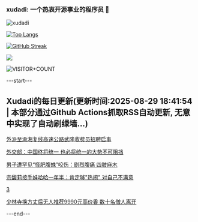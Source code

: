 ### xudadi: 一个热衷开源事业的程序员 👋

![xudadi](https://github-readme-stats-git-masterorgs-github-readme-stats-team.vercel.app/api?username=xudadi)

[![Top Langs](https://github-readme-stats.vercel.app/api/top-langs/?username=xudadi)](https://github.com/anuraghazra/github-readme-stats)

[![GitHub Streak](https://streak-stats.demolab.com?user=xudadi&locale=zh_Hans)](https://git.io/streak-stats)

![](https://raw.githubusercontent.com/xudadi/xudadi/main/assets/github-contribution-grid-snake.svg)

![VISITOR+COUNT](https://komarev.com/ghpvc/?username=xudadi&label=VISITOR+COUNT)


---start---

## Xudadi的每日更新(更新时间:2025-08-29 18:41:54 | 本部分通过Github Actions抓取RSS自动更新, 无意中实现了自动刷绿墙...)

[外派至渝湘复线高速公路武隆收费员招聘启事](https://www.gongkaoleida.com/article/2593798)

[外交部：中国终将统一 也必将统一的大势不可阻挡](https://m.163.com/news/article/K84G3MEA0001899O.html)

[男子遭罕见“怪肥腹蛛”咬伤：剧烈腹痛 四肢麻木](https://m.163.com/news/article/K84CO9C5053469LG.html)

[宗馥莉接手娃哈哈一年半：肯定够"热闹" 对自己不满意](https://m.163.com/news/article/K84BVFFF0534A4SC.html)

[3](https://m.163.com/touch/news/sub/domestic)

[少林寺换方丈后无人推荐9990元高价香 数十名僧人离开](https://m.163.com/news/article/K84CVSBR00019B3E.html)

---end---
